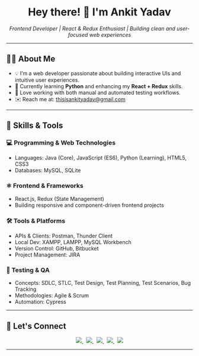 <h1 align="center">Hey there! 👋 I'm Ankit Yadav</h1>

<p align="center">
  <em>Frontend Developer | React & Redux Enthusiast | Building clean and user-focused web experiences</em>
</p>

---

## 🧑‍💻 About Me

- 💡 I’m a web developer passionate about building interactive UIs and intuitive user experiences.
- 🔄 Currently learning **Python** and enhancing my **React + Redux** skills.
- 💬 Love working with both manual and automated testing workflows.
- ✉️ Reach me at: [thisisankityadav@gmail.com](mailto:thisisankityadav@gmail.com)

---

## 🚀 Skills & Tools

### 💻 **Programming & Web Technologies**
- Languages: Java (Core), JavaScript (ES6), Python (Learning), HTML5, CSS3
- Databases: MySQL, SQLite

### ⚛️ **Frontend & Frameworks**
- React.js, Redux (State Management)
- Building responsive and component-driven frontend projects

### 🛠️ **Tools & Platforms**
- APIs & Clients: Postman, Thunder Client
- Local Dev: XAMPP, LAMPP, MySQL Workbench
- Version Control: GitHub, Bitbucket
- Project Management: JIRA

### 🧪 **Testing & QA**
- Concepts: SDLC, STLC, Test Design, Test Planning, Test Scenarios, Bug Tracking
- Methodologies: Agile & Scrum
- Automation: Cypress

---

## 🤝 Let's Connect

<p align="center">
  <a href="https://linkedin.com/in/youknowankit" target="_blank" title="LinkedIn">
    <img src="https://img.shields.io/badge/LinkedIn-0A66C2?style=for-the-badge&logo=linkedin&logoColor=white"/>
  </a>
  &nbsp;
  <a href="https://x.com/youknowankit" target="_blank" title="X (Twitter)">
    <img src="https://img.shields.io/badge/X-000000?style=for-the-badge&logo=twitter&logoColor=white"/>
  </a>
  &nbsp;
  <a href="https://youknowankit.github.io/portfolio/" target="_blank" title="Portfolio">
    <img src="https://img.shields.io/badge/Portfolio-12100E?style=for-the-badge&logo=github&logoColor=white"/>
  </a>
  &nbsp;
  <a href="https://www.instagram.com/akaankityadav/" target="_blank" title="Instagram">
    <img src="https://img.shields.io/badge/Instagram-E4405F?style=for-the-badge&logo=instagram&logoColor=white"/>
  </a>
  &nbsp;
  <a href="https://dribbble.com/youknowankit" target="_blank" title="Dribbble">
    <img src="https://img.shields.io/badge/Dribbble-EA4C89?style=for-the-badge&logo=dribbble&logoColor=white"/>
  </a>
</p>

---


